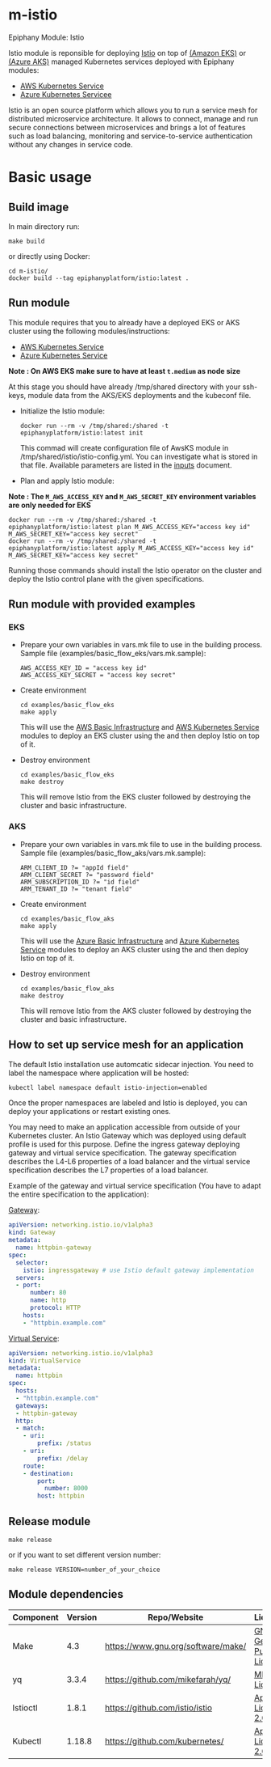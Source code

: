 # m-istio

Epiphany Module: Istio

Istio module is reponsible for deploying [Istio](https://istio.io/) on top of [(Amazon EKS)](https://aws.amazon.com/eks/) or [(Azure AKS)](https://docs.microsoft.com/en-us/azure/aks/) managed Kubernetes services deployed with Epiphany modules:

- [AWS Kubernetes Service](https://github.com/epiphany-platform/m-aws-kubernetes-service#run-module)
- [Azure Kubernetes Servicee](https://github.com/epiphany-platform/m-azure-kubernetes-service#run-module)

Istio is an open source platform which allows you to run a service mesh for distributed microservice architecture. It allows to connect, manage and run secure connections between microservices and brings a lot of features such as load balancing, monitoring and service-to-service authentication without any changes in service code.

# Basic usage

## Build image

In main directory run:

  ```shell
  make build
  ```

or directly using Docker:

  ```shell
  cd m-istio/
  docker build --tag epiphanyplatform/istio:latest .
  ```

## Run module

This module requires that you to already have a deployed EKS or AKS cluster using the following modules/instructions:

- [AWS Kubernetes Service](https://github.com/epiphany-platform/m-aws-kubernetes-service#run-module)
- [Azure Kubernetes Service](https://github.com/epiphany-platform/m-azure-kubernetes-service#run-module)

**Note : On AWS EKS make sure to have at least ```t.medium``` as node size**

At this stage you should have already /tmp/shared directory with your ssh-keys, module data from the AKS/EKS deployments and the kubeconf file.

* Initialize the Istio module:

  ```shell
  docker run --rm -v /tmp/shared:/shared -t epiphanyplatform/istio:latest init
  ```

  This commad will create configuration file of AwsKS module in /tmp/shared/istio/istio-config.yml. You can investigate what is stored in that file.
  Available parameters are listed in the [inputs](docs/INPUTS.adoc) document.

* Plan and apply Istio module:

**Note : The ```M_AWS_ACCESS_KEY``` and ```M_AWS_SECRET_KEY``` environment variables are only needed for EKS**

  ```shell
  docker run --rm -v /tmp/shared:/shared -t epiphanyplatform/istio:latest plan M_AWS_ACCESS_KEY="access key id" M_AWS_SECRET_KEY="access key secret"
  docker run --rm -v /tmp/shared:/shared -t epiphanyplatform/istio:latest apply M_AWS_ACCESS_KEY="access key id" M_AWS_SECRET_KEY="access key secret"
  ```
  Running those commands should install the Istio operator on the cluster and deploy the Istio control plane with the given specifications.

## Run module with provided examples

### EKS

* Prepare your own variables in vars.mk file to use in the building process. Sample file (examples/basic_flow_eks/vars.mk.sample):

  ```shell
  AWS_ACCESS_KEY_ID = "access key id"
  AWS_ACCESS_KEY_SECRET = "access key secret"
  ```

* Create environment

  ```shell
  cd examples/basic_flow_eks
  make apply
  ```

  This will use the [AWS Basic Infrastructure](https://github.com/epiphany-platform/m-aws-basic-infrastructure) and [AWS Kubernetes Service](https://github.com/epiphany-platform/m-aws-kubernetes-service) modules to deploy an EKS cluster using the and then deploy Istio on top of it.

* Destroy environment

  ```shell
  cd examples/basic_flow_eks
  make destroy
  ```

  This will remove Istio from the EKS cluster followed by destroying the cluster and basic infrastructure.

### AKS

* Prepare your own variables in vars.mk file to use in the building process. Sample file (examples/basic_flow_aks/vars.mk.sample):

  ```shell
  ARM_CLIENT_ID ?= "appId field"
  ARM_CLIENT_SECRET ?= "password field"
  ARM_SUBSCRIPTION_ID ?= "id field"
  ARM_TENANT_ID ?= "tenant field"
  ```

* Create environment

  ```shell
  cd examples/basic_flow_aks
  make apply
  ```

  This will use the [Azure Basic Infrastructure](https://github.com/epiphany-platform/m-azure-basic-infrastructure) and [Azure Kubernetes Service](https://github.com/epiphany-platform/m-azure-kubernetes-service) modules to deploy an AKS cluster using the and then deploy Istio on top of it.

* Destroy environment

  ```shell
  cd examples/basic_flow_aks
  make destroy
  ```

  This will remove Istio from the AKS cluster followed by destroying the cluster and basic infrastructure.

## How to set up service mesh for an application

The default Istio installation use automcatic sidecar injection. You need to label the namespace where application will be hosted:

```bash
kubectl label namespace default istio-injection=enabled
```

Once the proper namespaces are labeled and Istio is deployed, you can deploy your applications or restart existing ones.

You may need to make an application accessible from outside of your Kubernetes cluster. An Istio Gateway which was deployed using default profile is used for this purpose. Define the ingress gateway deploying gateway and virtual service specification. The gateway specification describes the L4-L6 properties of a load balancer and the virtual service specification describes the L7 properties of a load balancer.

Example of the gateway and virtual service specification (You have to adapt the entire specification to the application):

[Gateway](https://istio.io/latest/docs/reference/config/networking/gateway/):

```yaml
apiVersion: networking.istio.io/v1alpha3
kind: Gateway
metadata:
  name: httpbin-gateway
spec:
  selector:
    istio: ingressgateway # use Istio default gateway implementation
  servers:
  - port:
      number: 80
      name: http
      protocol: HTTP
    hosts:
    - "httpbin.example.com"
```

[Virtual Service](https://istio.io/latest/docs/reference/config/networking/virtual-service/):

```yaml
apiVersion: networking.istio.io/v1alpha3
kind: VirtualService
metadata:
  name: httpbin
spec:
  hosts:
  - "httpbin.example.com"
  gateways:
  - httpbin-gateway
  http:
  - match:
    - uri:
        prefix: /status
    - uri:
        prefix: /delay
    route:
    - destination:
        port:
          number: 8000
        host: httpbin
```

## Release module

  ```shell
  make release
  ```

or if you want to set different version number:

  ```shell
  make release VERSION=number_of_your_choice
  ```

## Module dependencies

| Component                       | Version | Repo/Website                                                                                                | License                                                           |
| ------------------------------- | ------- | ----------------------------------------------------------------------------------------------------------- | ----------------------------------------------------------------- |
| Make                            | 4.3     | https://www.gnu.org/software/make/                                                                          | [GNU General Public License](https://www.gnu.org/licenses/gpl-3.0.html) |
| yq                              | 3.3.4   | https://github.com/mikefarah/yq/                                                                            | [MIT License](https://github.com/mikefarah/yq/blob/master/LICENSE) |
| Istioctl                        | 1.8.1   | https://github.com/istio/istio                                                                              | [Apache License 2.0](https://github.com/istio/istio/blob/master/LICENSE) |
| Kubectl                         | 1.18.8  | https://github.com/kubernetes/                                                                              | [Apache License 2.0](https://github.com/kubernetes/kubectl/blob/master/LICENSE) |
